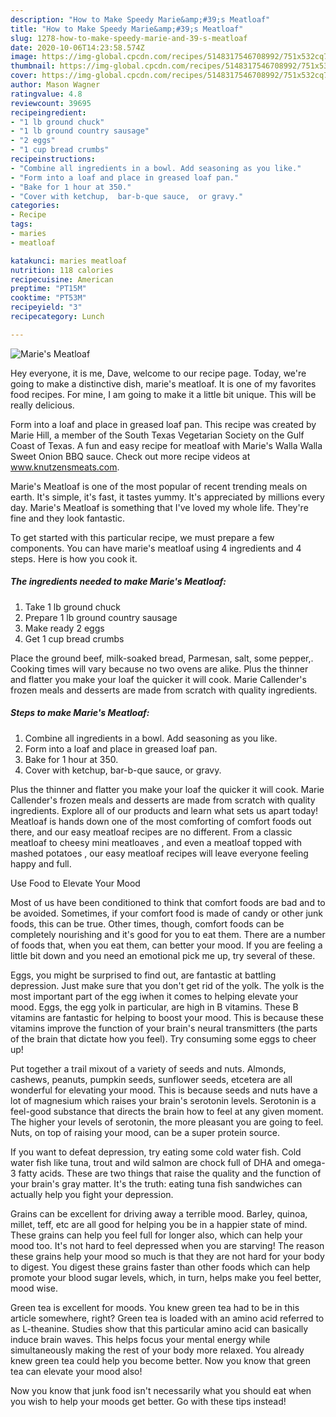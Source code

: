 ```yaml
---
description: "How to Make Speedy Marie&amp;#39;s Meatloaf"
title: "How to Make Speedy Marie&amp;#39;s Meatloaf"
slug: 1278-how-to-make-speedy-marie-and-39-s-meatloaf
date: 2020-10-06T14:23:58.574Z
image: https://img-global.cpcdn.com/recipes/5148317546708992/751x532cq70/maries-meatloaf-recipe-main-photo.jpg
thumbnail: https://img-global.cpcdn.com/recipes/5148317546708992/751x532cq70/maries-meatloaf-recipe-main-photo.jpg
cover: https://img-global.cpcdn.com/recipes/5148317546708992/751x532cq70/maries-meatloaf-recipe-main-photo.jpg
author: Mason Wagner
ratingvalue: 4.8
reviewcount: 39695
recipeingredient:
- "1 lb ground chuck"
- "1 lb ground country sausage"
- "2 eggs"
- "1 cup bread crumbs"
recipeinstructions:
- "Combine all ingredients in a bowl. Add seasoning as you like."
- "Form into a loaf and place in greased loaf pan."
- "Bake for 1 hour at 350."
- "Cover with ketchup,  bar-b-que sauce,  or gravy."
categories:
- Recipe
tags:
- maries
- meatloaf

katakunci: maries meatloaf 
nutrition: 118 calories
recipecuisine: American
preptime: "PT15M"
cooktime: "PT53M"
recipeyield: "3"
recipecategory: Lunch

---
```



![Marie&#39;s Meatloaf](https://img-global.cpcdn.com/recipes/5148317546708992/751x532cq70/maries-meatloaf-recipe-main-photo.jpg)

Hey everyone, it is me, Dave, welcome to our recipe page. Today, we're going to make a distinctive dish, marie&#39;s meatloaf. It is one of my favorites food recipes. For mine, I am going to make it a little bit unique. This will be really delicious.

Form into a loaf and place in greased loaf pan. This recipe was created by Marie Hill, a member of the South Texas Vegetarian Society on the Gulf Coast of Texas. A fun and easy recipe for meatloaf with Marie&#39;s Walla Walla Sweet Onion BBQ sauce. Check out more recipe videos at www.knutzensmeats.com.

Marie&#39;s Meatloaf is one of the most popular of recent trending meals on earth. It's simple, it's fast, it tastes yummy. It's appreciated by millions every day. Marie&#39;s Meatloaf is something that I've loved my whole life. They're fine and they look fantastic.


To get started with this particular recipe, we must prepare a few components. You can have marie&#39;s meatloaf using 4 ingredients and 4 steps. Here is how you cook it.

<!--inarticleads1-->

##### The ingredients needed to make Marie&#39;s Meatloaf:

1. Take 1 lb ground chuck
1. Prepare 1 lb ground country sausage
1. Make ready 2 eggs
1. Get 1 cup bread crumbs


Place the ground beef, milk-soaked bread, Parmesan, salt, some pepper,. Cooking times will vary because no two ovens are alike. Plus the thinner and flatter you make your loaf the quicker it will cook. Marie Callender&#39;s frozen meals and desserts are made from scratch with quality ingredients. 

<!--inarticleads2-->

##### Steps to make Marie&#39;s Meatloaf:

1. Combine all ingredients in a bowl. Add seasoning as you like.
1. Form into a loaf and place in greased loaf pan.
1. Bake for 1 hour at 350.
1. Cover with ketchup,  bar-b-que sauce,  or gravy.


Plus the thinner and flatter you make your loaf the quicker it will cook. Marie Callender&#39;s frozen meals and desserts are made from scratch with quality ingredients. Explore all of our products and learn what sets us apart today! Meatloaf is hands down one of the most comforting of comfort foods out there, and our easy meatloaf recipes are no different. From a classic meatloaf to cheesy mini meatloaves , and even a meatloaf topped with mashed potatoes , our easy meatloaf recipes will leave everyone feeling happy and full. 

Use Food to Elevate Your Mood


Most of us have been conditioned to think that comfort foods are bad and to be avoided. Sometimes, if your comfort food is made of candy or other junk foods, this can be true. Other times, though, comfort foods can be completely nourishing and it's good for you to eat them. There are a number of foods that, when you eat them, can better your mood. If you are feeling a little bit down and you need an emotional pick me up, try several of these.

Eggs, you might be surprised to find out, are fantastic at battling depression. Just make sure that you don't get rid of the yolk. The yolk is the most important part of the egg iwhen it comes to helping elevate your mood. Eggs, the egg yolk in particular, are high in B vitamins. These B vitamins are fantastic for helping to boost your mood. This is because these vitamins improve the function of your brain's neural transmitters (the parts of the brain that dictate how you feel). Try consuming some eggs to cheer up!

Put together a trail mixout of a variety of seeds and nuts. Almonds, cashews, peanuts, pumpkin seeds, sunflower seeds, etcetera are all wonderful for elevating your mood. This is because seeds and nuts have a lot of magnesium which raises your brain's serotonin levels. Serotonin is a feel-good substance that directs the brain how to feel at any given moment. The higher your levels of serotonin, the more pleasant you are going to feel. Nuts, on top of raising your mood, can be a super protein source.

If you want to defeat depression, try eating some cold water fish. Cold water fish like tuna, trout and wild salmon are chock full of DHA and omega-3 fatty acids. These are two things that raise the quality and the function of your brain's gray matter. It's the truth: eating tuna fish sandwiches can actually help you fight your depression. 

Grains can be excellent for driving away a terrible mood. Barley, quinoa, millet, teff, etc are all good for helping you be in a happier state of mind. These grains can help you feel full for longer also, which can help your mood too. It's not hard to feel depressed when you are starving! The reason these grains help your mood so much is that they are not hard for your body to digest. You digest these grains faster than other foods which can help promote your blood sugar levels, which, in turn, helps make you feel better, mood wise.

Green tea is excellent for moods. You knew green tea had to be in this article somewhere, right? Green tea is loaded with an amino acid referred to as L-theanine. Studies show that this particular amino acid can basically induce brain waves. This helps focus your mental energy while simultaneously making the rest of your body more relaxed. You already knew green tea could help you become better. Now you know that green tea can elevate your mood also!

Now you know that junk food isn't necessarily what you should eat when you wish to help your moods get better. Go  with  these tips  instead!

